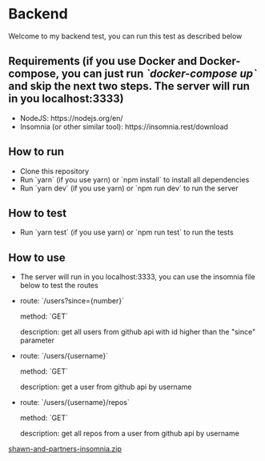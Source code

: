 <h1>Backend</h1>

<p>Welcome to my backend test, you can run this test as described below</p>

<h2>
  Requirements (if you use Docker and Docker-compose, you can just run
  <i>`docker-compose up`</i> and skip the next two steps. The server will run in
  you localhost:3333)
</h2>

<ul>
  <li>NodeJS: https://nodejs.org/en/</li>
  <li>Insomnia (or other similar tool): https://insomnia.rest/download</li>
</ul>

<h2>How to run</h2>

<ul>
  <li>Clone this repository</li>
  <li>
    Run `yarn` (if you use yarn) or `npm install` to install all dependencies
  </li>
  <li>Run `yarn dev` (if you use yarn) or `npm run dev` to run the server</li>
</ul>

<h2>How to test</h2>

<ul>
  <li>Run `yarn test` (if you use yarn) or `npm run test` to run the tests</li>
</ul>

<h2>How to use</h2>

<ul>
  <li>
    The server will run in you localhost:3333, you can use the insomnia file
    below to test the routes
  </li>
  <li>
    <p>route: `/users?since={number}`</p>
    <p>method: `GET`</p>
    <p>
      description: get all users from github api with id higher than the "since"
      parameter
    </p>
  </li>
  <li>
    <p>route: `/users/{username}`</p>
    <p>method: `GET`</p>
    <p>description: get a user from github api by username</p>
  </li>
  <li>
    <p>route: `/users/{username}/repos`</p>
    <p>method: `GET`</p>
    <p>description: get all repos from a user from github api by username</p>
  </li>
</ul>

[shawn-and-partners-insomnia.zip](https://github.com/JpRomao/shawn-and-partners-backend/files/9999951/shawn-and-partners-insomnia.zip)
